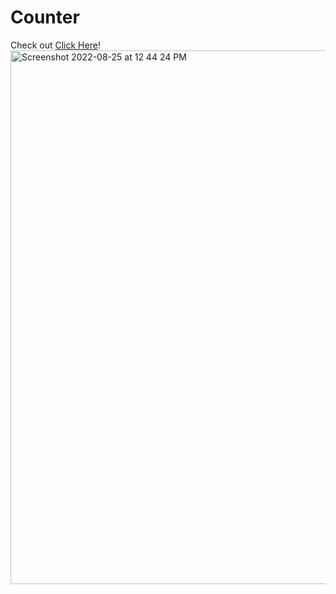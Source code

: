 # Counter
Check out [Click Here](https://incdeccounter.herokuapp.com/)!
<img width="854" alt="Screenshot 2022-08-25 at 12 44 24 PM" src="https://user-images.githubusercontent.com/99715304/186599669-bb37e830-92dc-498f-93d1-58bc8726858d.png">
